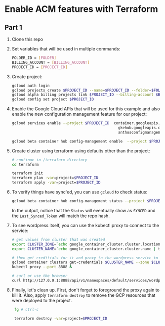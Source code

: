 # Enable ACM features with Terraform

## Part 1

1. Clone this repo
1. Set variables that will be used in multiple commands:

    ```bash
    FOLDER_ID = [FOLDER]
    BILLING_ACCOUNT = [BILLING_ACCOUNT]
    PROJECT_ID = [PROJECT_ID]
    ```

1. Create project:

    ```bash
    gcloud auth login
    gcloud projects create $PROJECT_ID --name=$PROJECT_ID --folder=$FOLDER_ID
    gcloud alpha billing projects link $PROJECT_ID --billing-account $BILLING_ACCOUNT
    gcloud config set project $PROJECT_ID
    ```

1. Enable the Google Cloud APIs that will be used for this example and also enable the new configuration management feature for our project:

    ```bash
    gcloud services enable --project $PROJECT_ID  container.googleapis.com                \
                                                    gkehub.googleapis.com                 \
                                                    anthosconfigmanagement.googleapis.com

    gcloud beta container hub config-management enable  --project $PROJECT_ID
    ```

1. Create cluster using terraform using defaults other than the project:

    ```bash
    # continue in /terraform directory
    cd terraform

    terraform init 
    terraform plan -var=project=$PROJECT_ID
    terraform apply -var=project=$PROJECT_ID
    ```
1. To verify things have sync'ed, you can use `gcloud` to check status:

    ```bash
    gcloud beta container hub config-management status --project $PROJECT_ID
    ```
    In the output, notice that the `Status` will eventually show as `SYNCED` and the `Last_Synced_Token` will match the repo hash.

1. To see wordpress itself, you can use the kubectl proxy to connect to the service:

    ```bash
    # get values from cluster that was created
    export CLUSTER_ZONE=`echo google_container_cluster.cluster.location | terraform console | sed s/\"//g`
    export CLUSTER_NAME=`echo google_container_cluster.cluster.name | terraform console | sed s/\"//g`
    
    # then get creditials for it and proxy to the wordpress service to see it running
    gcloud container clusters get-credentials $CLUSTER_NAME --zone $CLUSTER_ZONE --project $PROJECT_ID
    kubectl proxy --port 8888 &
    
    # curl or use the browser
    curl http://127.0.0.1:8888/api/v1/namespaces/default/services/wordpress/proxy/wp-admin/install.php
    
    ```
    
1. Finally, let's clean up. First, don't forget to foreground the proxy again to kill it. Also, apply `terraform destroy` to remove the GCP resources that were deployed to the project.

   ```bash
    fg # ctrl-c

    terraform destroy -var=project=$PROJECT_ID
    ```
